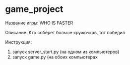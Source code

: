 # game_project
Название игры:
WHO IS FASTER 

Описание:
Кто соберет больше кружочков, тот победил

Инструкция:
1) запуск server_start.py (на одном из компьютеров)
2) запуск game.py (на обоих компьютерах
